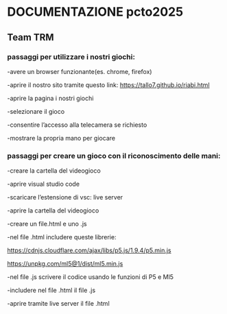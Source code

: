 # DOCUMENTAZIONE pcto2025

## Team TRM


### passaggi per utilizzare i nostri giochi:

-avere un browser funzionante(es. chrome, firefox)

-aprire il nostro sito tramite questo link:  https://tallo7.github.io/riabi.html

-aprire la pagina i nostri giochi

-selezionare il gioco

-consentire l’accesso alla telecamera se richiesto

-mostrare la propria mano per giocare





### passaggi per creare un gioco con il riconoscimento delle mani:

-creare la cartella del videogioco

-aprire visual studio code

-scaricare l’estensione di vsc: live server

-aprire la cartella del videogioco

-creare un file.html e uno .js

-nel file .html includere queste librerie:

https://cdnjs.cloudflare.com/ajax/libs/p5.js/1.9.4/p5.min.js

https://unpkg.com/ml5@1/dist/ml5.min.js

-nel file .js scrivere il codice usando le funzioni di P5 e Ml5

-includere nel file .html il file .js

-aprire tramite live server il file .html

